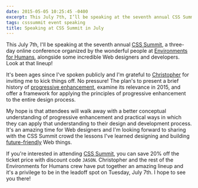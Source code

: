 ```yaml
---
date: 2015-05-05 10:25:45 -0400
excerpt: This July 7th, I’ll be speaking at the seventh annual CSS Summit.
tags: csssummit event speaking
title: Speaking at CSS Summit in July
---
```


This July 7th, I'll be speaking at the seventh annual [CSS Summit](http://csssummit.com/), a three-day online conference organized by the wonderful people at [Environments for Humans](http://environmentsforhumans.com/), alongside some incredible Web designers and developers. Look at that lineup!

It's been ages since I've spoken publicly and I'm grateful to [Christopher](http://christopherschmitt.com/) for inviting me to kick things off. No pressure! The plan's to present a brief history of [progressive enhancement](https://en.wikipedia.org/wiki/Progressive_enhancement), examine its relevance in 2015, and offer a framework for applying the principles of progressive enhancement to the entire design process.

My hope is that attendees will walk away with a better conceptual understanding of progressive enhancement and practical ways in which they can apply that understanding to their design and development process. It's an amazing time for Web designers and I'm looking forward to sharing with the CSS Summit crowd the lessons I've learned designing and building [future-friendly](http://futurefriendlyweb.com/) Web things.

If you're interested in attending [CSS Summit](http://csssummit.com/), you can save 20% off the ticket price with discount code `JASON`. Christopher and the rest of the Environments for Humans crew have put together an amazing lineup and it's a privilege to be in the leadoff spot on Tuesday, July 7th. I hope to see you there!